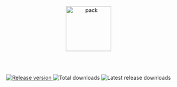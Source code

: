 <div align="center">
  <img src="https://github.com/user-attachments/assets/be43c169-5673-4613-b84c-1a0c77d1e1da" alt="pack" width="120" />
</div>

<br><br>

<div align="center">
  <a href="https://github.com/Chessdash543/Diamond-TP/releases/latest">
    <img src="https://img.shields.io/github/v/release/Chessdash543/Diamond-TP?style=for-the-badge&color=blue" alt="Release version">
  </a>

  <img src="https://img.shields.io/github/downloads/Chessdash543/Diamond-TP/total?style=for-the-badge&color=brightgreen" alt="Total downloads">

  <img src="https://img.shields.io/github/downloads/Chessdash543/Diamond-TP/latest/total?style=for-the-badge&color=orange" alt="Latest release downloads">

  <br><br>
</div>
